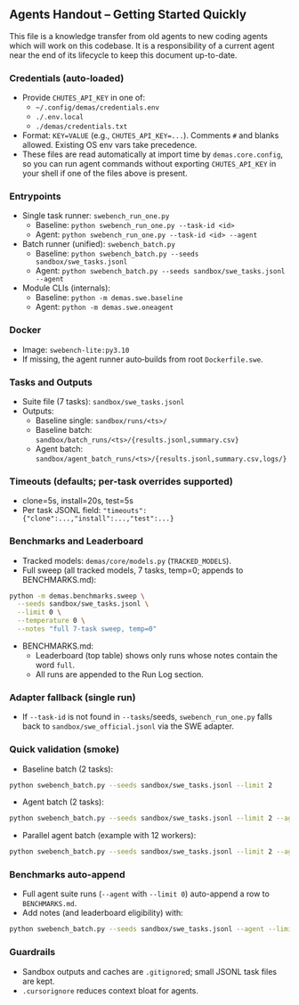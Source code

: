 ## Agents Handout – Getting Started Quickly

This file is a knowledge transfer from old agents to new coding agents which will work on this codebase. It is a responsibility of a current agent near the end of its lifecycle to keep this document up-to-date.

### Credentials (auto‑loaded)
- Provide `CHUTES_API_KEY` in one of:
  - `~/.config/demas/credentials.env`
  - `./.env.local`
  - `./demas/credentials.txt`
- Format: `KEY=VALUE` (e.g., `CHUTES_API_KEY=...`). Comments `#` and blanks allowed. Existing OS env vars take precedence.
 - These files are read automatically at import time by `demas.core.config`, so you can run agent commands without exporting `CHUTES_API_KEY` in your shell if one of the files above is present.

### Entrypoints
- Single task runner: `swebench_run_one.py`
  - Baseline: `python swebench_run_one.py --task-id <id>`
  - Agent: `python swebench_run_one.py --task-id <id> --agent`
- Batch runner (unified): `swebench_batch.py`
  - Baseline: `python swebench_batch.py --seeds sandbox/swe_tasks.jsonl`
  - Agent: `python swebench_batch.py --seeds sandbox/swe_tasks.jsonl --agent`
- Module CLIs (internals):
  - Baseline: `python -m demas.swe.baseline`
  - Agent: `python -m demas.swe.oneagent`

### Docker
- Image: `swebench-lite:py3.10`
- If missing, the agent runner auto‑builds from root `Dockerfile.swe`.

### Tasks and Outputs
- Suite file (7 tasks): `sandbox/swe_tasks.jsonl`
- Outputs:
  - Baseline single: `sandbox/runs/<ts>/`
  - Baseline batch: `sandbox/batch_runs/<ts>/{results.jsonl,summary.csv}`
  - Agent batch: `sandbox/agent_batch_runs/<ts>/{results.jsonl,summary.csv,logs/}`

### Timeouts (defaults; per‑task overrides supported)
- clone=5s, install=20s, test=5s
- Per task JSONL field: `"timeouts": {"clone":...,"install":...,"test":...}`

### Benchmarks and Leaderboard
- Tracked models: `demas/core/models.py` (`TRACKED_MODELS`).
- Full sweep (all tracked models, 7 tasks, temp=0; appends to BENCHMARKS.md):
```bash
python -m demas.benchmarks.sweep \
  --seeds sandbox/swe_tasks.jsonl \
  --limit 0 \
  --temperature 0 \
  --notes "full 7-task sweep, temp=0"
```
- BENCHMARKS.md:
  - Leaderboard (top table) shows only runs whose notes contain the word `full`.
  - All runs are appended to the Run Log section.

### Adapter fallback (single run)
- If `--task-id` is not found in `--tasks`/seeds, `swebench_run_one.py` falls back to `sandbox/swe_official.jsonl` via the SWE adapter.

### Quick validation (smoke)
- Baseline batch (2 tasks):
```bash
python swebench_batch.py --seeds sandbox/swe_tasks.jsonl --limit 2
```
- Agent batch (2 tasks):
```bash
python swebench_batch.py --seeds sandbox/swe_tasks.jsonl --limit 2 --agent
```
- Parallel agent batch (example with 12 workers):
```bash
python swebench_batch.py --seeds sandbox/swe_tasks.jsonl --limit 2 --agent --jobs 12
```

### Benchmarks auto-append
- Full agent suite runs (`--agent` with `--limit 0`) auto-append a row to `BENCHMARKS.md`.
- Add notes (and leaderboard eligibility) with:
```bash
python swebench_batch.py --seeds sandbox/swe_tasks.jsonl --agent --limit 0 --bench-notes "full 7-task suite, jobs=12, temp=0.2"
```

### Guardrails
- Sandbox outputs and caches are `.gitignore`d; small JSONL task files are kept.
- `.cursorignore` reduces context bloat for agents.


